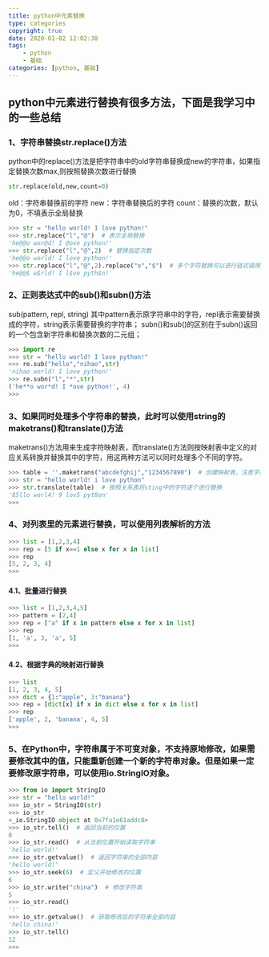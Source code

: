 ```yaml
---
title: python中元素替换
type: categories
copyright: true
date: 2020-01-02 12:02:38
tags:
    - python
    - 基础
categories: [python, 基础]
---
```


## python中元素进行替换有很多方法，下面是我学习中的一些总结

### 1、字符串替换str.replace()方法

python中的replace()方法是把字符串中的old字符串替换成new的字符串，如果指定替换次数max,则按照替换次数进行替换
```python
str.replace(old,new,count=0)
```
<!--more-->

old：字符串替换前的字符
new：字符串替换后的字符
count：替换的次数，默认为0，不填表示全局替换

```python
>>> str = "hello world! I love python!"
>>> str.replace("l","@")  # 表示全局替换
'he@@o wor@d! I @ove python!'
>>> str.replace("l","@",2)  # 替换指定次数
'he@@o world! I love python!'
>>> str.replace("l","@",2).replace("o","$")  # 多个字符替换可以进行链式调用replace()方法
'he@@$ w$rld! I l$ve pyth$n!'
```

### 2、正则表达式中的sub()和subn()方法
sub(pattern, repl, string)
其中pattern表示原字符串中的字符，repl表示需要替换成的字符，string表示需要替换的字符串；
subn()和sub()的区别在于subn()返回的一个包含新字符串和替换次数的二元组；

```python
>>> import re
>>> str = "hello world! I love python!"
>>> re.sub("hello","nihao",str)  
'nihao world! I love python!'
>>> re.subn("l","*",str)
('he**o wor*d! I *ove python!', 4)
>>> 
```
### 3、如果同时处理多个字符串的替换，此时可以使用string的maketrans()和translate()方法

maketrans()方法用来生成字符映射表，而translate()方法则按映射表中定义的对应关系转换并替换其中的字符，用这两种方法可以同时处理多个不同的字符。

```python
>>> table = ''.maketrans("abcdefghij","1234567890")  # 创建映射表，注意字符串的长度要一致，达到一一对应的目的
>>> str = "hello world! i love python"
>>> str.translate(table)  # 按照关系表将sting中的字符逐个进行替换
'85llo worl4! 9 lov5 pyt8on'
>>> 
```
### 4、对列表里的元素进行替换，可以使用列表解析的方法

```python
>>> list = [1,2,3,4]
>>> rep = [5 if x==1 else x for x in list]
>>> rep
[5, 2, 3, 4]
>>> 

```

#### 4.1、批量进行替换

```python
>>> list = [1,2,3,4,5]
>>> pattern = [2,4]
>>> rep = ["a" if x in pattern else x for x in list]
>>> rep
[1, 'a', 3, 'a', 5]
>>> 

```
#### 4.2、根据字典的映射进行替换

```python
>>> list
[1, 2, 3, 4, 5]
>>> dict = {1:"apple", 3:"banana"}
>>> rep = [dict[x] if x in dict else x for x in list]
>>> rep
['apple', 2, 'banana', 4, 5]
>>> 

```

### 5、在Python中，字符串属于不可变对象，不支持原地修改，如果需要修改其中的值，只能重新创建一个新的字符串对象。但是如果一定要修改原字符串，可以使用io.StringIO对象。

```python
>>> from io import StringIO
>>> str = "hello world!" 
>>> io_str = StringIO(str)
>>> io_str
<_io.StringIO object at 0x7fa1e61addc8>
>>> io_str.tell()  # 返回当前的位置
0
>>> io_str.read()  # 从当前位置开始读取字符串
'hello world!'
>>> io_str.getvalue()  # 返回字符串的全部内容
'hello world!'
>>> io_str.seek(6)  # 定义开始修改的位置
6
>>> io_str.write("china")  # 修改字符串
5
>>> io_str.read()
'!'
>>> io_str.getvalue()  # 获取修改后的字符串全部内容
'hello china!'
>>> io_str.tell() 
12
>>> 

```
